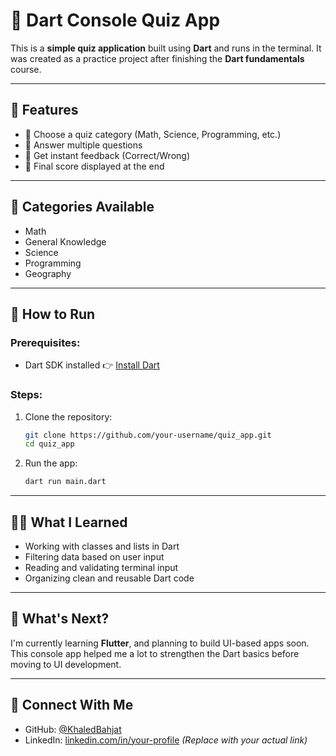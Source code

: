 # 🎯 Dart Console Quiz App

This is a **simple quiz application** built using **Dart** and runs in the terminal.
It was created as a practice project after finishing the **Dart fundamentals** course.

---

## 📌 Features

* 🔹 Choose a quiz category (Math, Science, Programming, etc.)
* 🔹 Answer multiple questions
* 🔹 Get instant feedback (Correct/Wrong)
* 🔹 Final score displayed at the end

---

## 🧠 Categories Available

* Math
* General Knowledge
* Science
* Programming
* Geography

---

## 🚀 How to Run

### Prerequisites:

* Dart SDK installed
  👉 [Install Dart](https://dart.dev/get-dart)

### Steps:

1. Clone the repository:

   ```bash
   git clone https://github.com/your-username/quiz_app.git
   cd quiz_app
   ```

2. Run the app:

   ```bash
   dart run main.dart
   ```

---

## 🧑‍💻 What I Learned

* Working with classes and lists in Dart
* Filtering data based on user input
* Reading and validating terminal input
* Organizing clean and reusable Dart code

---

## 🔮 What's Next?

I'm currently learning **Flutter**, and planning to build UI-based apps soon.
This console app helped me a lot to strengthen the Dart basics before moving to UI development.

---

## 📢 Connect With Me

* GitHub: [@KhaledBahjat](https://github.com/KhaledBahjat)
* LinkedIn: [linkedin.com/in/your-profile](https://www.linkedin.com/in/your-profile) *(Replace with your actual link)*
